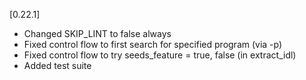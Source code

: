 
[0.22.1]
- Changed SKIP_LINT to false always
- Fixed control flow to first search for specified program (via -p)
- Fixed control flow to try seeds_feature = true, false (in extract_idl)
- Added test suite